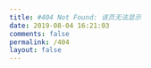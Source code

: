 ```yaml
---
title: #404 Not Found: 该页无法显示
date: 2019-08-04 16:21:03
comments: false
permalink: /404
layout: false
---
```

